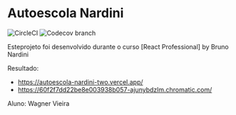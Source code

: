 # Autoescola Nardini

![CircleCI](https://img.shields.io/circleci/build/github/wagnervieira1209/autoescola-nardini)
![Codecov branch](https://img.shields.io/codecov/c/github/wagnervieira1209/autoescola-nardini)

Esteprojeto foi desenvolvido durante o curso [React Professional] by Bruno Nardini

Resultado:

- https://autoescola-nardini-two.vercel.app/
- https://60f2f7dd22be8e003938b057-ajunybdzlm.chromatic.com/

Aluno: Wagner Vieira
